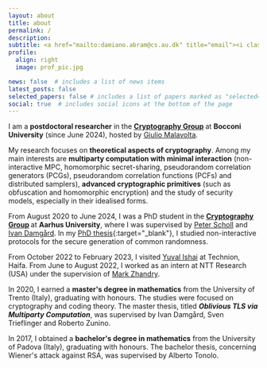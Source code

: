```yaml
---
layout: about
title: about
permalink: /
description:
subtitle: <a href="mailto:damiano.abram@cs.au.dk" title="email"><i class="fas fa-envelope"></i></a> damiano.abram@cs.au.dk
profile:
  align: right
  image: prof_pic.jpg

news: false  # includes a list of news items
latest_posts: false
selected_papers: false # includes a list of papers marked as "selected={true}"
social: true  # includes social icons at the bottom of the page
---
```


I am a <b>postdoctoral researcher</b> in the <b> [Cryptography Group](https://rosenalon.github.io/cifra/#) </b> at <b>Bocconi University</b> (since June 2024), hosted by [Giulio Malavolta](https://sites.google.com/view/giuliomalavolta/). 

My research focuses on <b>theoretical aspects of cryptography</b>. Among my main interests are <b>multiparty computation with minimal interaction</b> (non-interactive MPC, homomorphic secret-sharing, pseudorandom correlation generators (PCGs), pseudorandom correlation functions (PCFs) and distributed samplers), <b>advanced cryptographic primitives</b> (such as obfuscation and homomorphic encryption) and the study of security models, especially in their idealised forms.

From August 2020 to June 2024, I was a PhD student in the <b> [Cryptography Group](https://users-cs.au.dk/orlandi/cryptogroup/) </b> at <b>Aarhus University</b>, where I was supervised by [Peter Scholl](https://pascholl.github.io/) and [Ivan Damgård](https://cs.au.dk/~ivan/). In my [PhD thesis](/assets/pdf/PhD_thesis_Abram.pdf){:target="_blank"}, I studied non-interactive protocols for the secure generation of common randomness.

From October 2022 to February 2023, I visited [Yuval Ishai](https://www.cs.technion.ac.il/~yuvali/) at Technion, Haifa.
From June to August 2022, I worked as an intern at NTT Research (USA) under the supervision of [Mark Zhandry](https://mzhandry.github.io/).

In 2020, I earned a <b>master's degree in mathematics</b> from the University of Trento (Italy), graduating with honours. The studies were focused on cryptography and coding theory. The master thesis, titled <em><b>Oblivious TLS via Multiparty Computation</b></em>, was supervised by Ivan Damgård, Sven Trieflinger and Roberto Zunino.

In 2017, I obtained a <b>bachelor's degree in mathematics</b> from the University of Padova (Italy), graduating with honours. The bachelor thesis, concerning Wiener's attack against RSA, was supervised by Alberto Tonolo.

